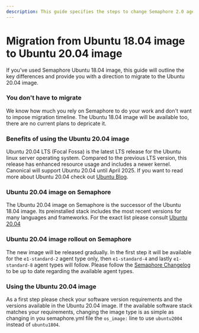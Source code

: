 ```yaml
---
description: This guide specifies the steps to change Semaphore 2.0 agent OS from Ubuntu 18.04 to Ubuntu 20.04
---
```


# Migration from Ubuntu 18.04 image to Ubuntu 20.04 image 

If you've used Semaphore Ubuntu 18.04 image, this guide will outline the
key differences and provide you with a direction to migrate to the Ubuntu 20.04 image.

### You don't have to migrate

We know how much you rely on Semaphore to do your work and don't want to impose
migration timeline. The Ubuntu 18.04 image will be available too, there are no current plans to depricate it.

### Benefits of using the Ubuntu 20.04 image

Ubuntu 20.04 LTS (Focal Fossa) is the latest LTS release for the Ubuntu linux
server operating system. 
Compared to the previous LTS version, this release has enhanced resource usage and includes a newer kernel.
Canonical will support Ubuntu 20.04 until April 2025. 
If you want to read more about Ubuntu 20.04 check out [Ubuntu Blog](https://ubuntu.com/blog/ubuntu-server-20-04).

### Ubuntu 20.04 image on Semaphore

The Ubuntu 20.04 image on Semaphore is the successor of the Ubuntu 18.04 image.
Its preinstalled stack includes the most recent versions for many languages and frameworks. 
For the exact list please consult [Ubuntu 20.04](ubuntu-20.04-image.md)

### Ubuntu 20.04 image rollout on Semaphore

The new image will be released gradually. In the first step it will be available for the 
`e1-standard-2` agent type only, then `e1-standard-4` and lastly `e1-standard-8` 
agent types will follow. Please follow the [Semaphore Changelog](https://docs.semaphoreci.com/reference/semaphore-changelog/) to be up to date 
regarding the available agent types.

### Using the Ubuntu 20.04 image

As a first step please check your software version requirements and the versions available
in the Ubuntu 20.04 image.
If the available software stack matches your requirements, changing the image type is as simple
as changing in you semaphore.yml file the `os_image:` line to use `ubuntu2004` instead of `ubuntu1804`.





